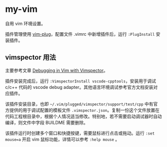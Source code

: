 # my-vim
自用 vim 环境设置。

插件管理使用 [vim-plug](https://github.com/junegunn/vim-plug)，配置文件 .vimrc 中新增插件后，运行 `:PlugInstall` 安装插件。

## vimspector 用法

主要参考文章 [Debugging in Vim with Vimspector](https://dev.to/iggredible/debugging-in-vim-with-vimspector-4n0m)。

插件安装完成后，运行 `:VimspectorInstall vscode-cpptools`，安装用于调试 c/c++ 代码的 vscode debug adapter。其他语言环境调试参考官方文档安装对应插件。

该插件安装目录，也即 `~/.vim/plugged/vimspector/support/test/cpp` 中有官方提供的用于调试配置的模板文件 `.vimspector.json`。复制一份这个文件放置在代码工程根目录中，根据个人情况适当修改。特别地，若不需要启动调试器时自动编译，则文件中字段 BUILDME 需要删除。

该插件运行时创建多个窗口和快捷按键，需要鼠标进行点击或拖动。运行 `:set mouse=a` 开启 vim 鼠标功能，详情可以参考 `:help mouse` 。
